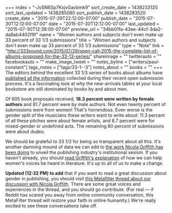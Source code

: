 +++
index = "-JvSN6Sp7KxjvGavbmk9"
sort_create_date = 1438233120
sort_last_updated = 1438285080
sort_publish_date = 1438283520
create_date = "2015-07-29T22:12:00-07:00"
publish_date = "2015-07-30T12:12:00-07:00"
date = "2015-07-30T12:12:00-07:00"
last_updated = "2015-07-30T12:38:00-07:00"
preview_url = "34bb01fa-43ee-44cf-3da2-da8ab4402f9f"
name = "Women authors and subjects don't even make up 33 percent of 33 1/3 submissions"
title = "Women authors and subjects don't even make up 33 percent of 33 1/3 submissions"
type = "Note"
link = "http://333sound.com/2015/07/29/open-call-2015-the-complete-list-of-albums-proposed-for-the-33-13-series/"
shareimage = ""
twitterauto = ""
facebookauto = ""
make_image_tweet = ""
notes_byline = ["writers/paul-constant"]
tags_notes = ["tags/33-1--3"]
notes_about = ""
books = ""
+++
The editors behind the excellent 33 1/3 series of books about albums have [published all the information](http://333sound.com/2015/07/29/open-call-2015-the-complete-list-of-albums-proposed-for-the-33-13-series/) collected during their recent open submission process. It's a fascinating look at why the new-arrivals tables at your local bookstore are still dominated by books by and about men.

Of 605 book proposals received, **18.3 percent were written by female authors** and 81.7 percent were by male authors. Not even twenty percent of submissions were from women! That's horrendous. Even worse is the gender split of the musicians these writers want to write about: 11.3 percent of all these pitches were about female artists, and 8.7 percent were for mixed-gender or undefined acts. The remaining 80 percent of submissions were about dudes.

We should be grateful to 33 1/3 for being so transparent about all this. It's another damning mound of data we can add to [the work Nicola Griffith has been doing](http://seattlereviewofbooks.com/notes/2015/07/27/talking-with-nicola-griffith-about-the-importance-of-counting-womens-stories/) to unveil the publishing industry's institutional sexism. If you haven't already, you should [read Griffith's explanation](http://seattlereviewofbooks.com/notes/2015/07/27/talking-with-nicola-griffith-about-the-importance-of-counting-womens-stories/) of how we can help women's voices be heard in literature. It's up to all of us to make a change.

**Updated (12:32 PM) to add** that if you want to read a great discussion about gender in publishing, you should visit [this Metafilter thread about our discussion with Nicola Griffith](http://www.metafilter.com/151663/Books-about-women-dont-win-big-awards-some-data). There are some great voices and experiences in the thread, and you should go contribute. (For real — if Reddit has scared you away from online community conversation, this MetaFilter thread will restore your faith in online humanity.) We're really excited to see these conversations take off.